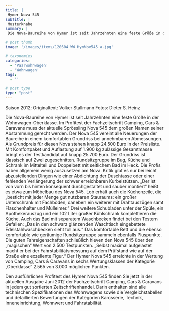 ```yaml
---
title: |
 Hymer Nova 545
subTitle: |
 Musterknabe
summary: |
 Die Nova-Baureihe von Hymer ist seit Jahrzehnten eine feste Größe in der Wohnwagen-Oberklasse. Im Profitest der Fachzeitschrift Camping, Cars & Caravans muss der aktuelle Sprössling Nova 545 dem großen Namen seiner Abstammung gerecht werden. Der Nova 545 vereint alle Neuerungen der Baureihe in einem komfortablen Grundriss bei 

# post thumb
image: '/images/items/120604_WW_HymNov545_a.jpg'

# taxonomies
categories: 
  - 'Paarwohnwagen'
  - 'Wohnwagen'
tags:
  - ''

# post type
type: "post"
---
```


Saison 2012; Originaltext: Volker Stallmann Fotos: Dieter S. Heinz

Die Nova-Baureihe von Hymer ist seit Jahrzehnten eine feste Größe in der Wohnwagen-Oberklasse. Im Profitest der Fachzeitschrift Camping, Cars & Caravans muss der aktuelle Sprössling Nova 545 dem großen Namen seiner Abstammung gerecht werden. Der Nova 545 vereint alle Neuerungen der Baureihe in einem komfortablen Grundriss bei annehmbaren Abmessungen. Als Grundpreis für diesen Nova stehen knapp 24.500 Euro in der Preisliste. Mit Komfortpaket und Auflastung auf 1.900 kg zulässige Gesamtmasse bringt es der Testkandidat auf knapp 25.700 Euro. Der Grundriss ist klassisch auf Zwei zugeschnitten. Rundsitzgruppe im Bug, Küche und Schrank im Mittelteil und Doppelbett mit seitlichem Bad im Heck. Die Profis haben allgemein wenig auszusetzen am Nova. Kritik gibt es nur bei leicht abzustellenden Dingen wie einer Abdichtung der Duschtasse oder einer fehlenden Verlängerung der schwer erreichbaren Kurbelstützen. „Der ist von vorn bis hinten konsequent durchgestaltet und sauber montiert“ heißt es etwa zum Möbelbau des Nova 545. Lob erhält auch die Küchenzeile, die „besticht mit jeder Menge gut nutzbaren Stauraums: ein großer Unterschrank mit Fachböden, daneben ein weiterer mit Drahtauszügen samt Flaschenhalter und Mülleimer.“ Drei weitere Schubladen unter der Spüle, ein Apothekerauszug und ein 102 Liter großer Kühlschrank komplettieren die Küche. Auch das Bad mit separatem Waschbecken findet bei den Testern Gefallen: „Das in den schwarz glänzenden Waschtisch eingebettete Edelstahlwaschbecken sieht toll aus.“ Das komfortable Bett und die ebenso komfortable wie geräumige Rundsitzgruppe sammeln ebenfalls Pluspunkte. Die guten Fahreigenschaften schließlich hieven den Nova 545 über den „magischen“ Wert von 2.500 Testpunkten. „Selbst maximal aufgelastet macht er bei der Fahrstabilitätsmessung auf dem Prüfstand wie auf der Straße eine exzellente Figur.“ Der Hymer Nova 545 erreichte in der Wertung von Camping, Cars & Caravans in sechs Wertungsklassen der Kategorie „Oberklasse“ 2.565 von 3.000 möglichen Punkten.

Den ausführlichen Profitest des Hymer Nova 545 finden Sie jetzt in der aktuellen Ausgabe Juni 2012 der Fachzeitschrift Camping, Cars & Caravans in jedem gut sortierten Zeitschriftenhandel. Darin enthalten sind alle technischen Spezifikationen des Wohnwagens sowie die Vergleichstabellen und detaillierten Bewertungen der Kategorien Karosserie, Technik, Inneneinrichtung, Wohnwert und Fahrstabilität.